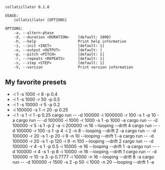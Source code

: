 ```
collatzillator 0.1.0

USAGE:
    collatzillator [OPTIONS]

OPTIONS:
    -a, --altern-phase           
    -d, --duration <DURATION>    [default: 1000]
    -h, --help                   Print help information
    -i, --init <INIT>            [default: 1]
    -o, --output <OUTPUT>        [default: ]
    -p, --pitch <PITCH>          [default: 1]
    -r, --repeats <REPEATS>      [default: 1]
    -s, --step <STEP>            [default: 1]
    -V, --version                Print version information
```

## My favorite presets
- -i 1 -s 1000 -r 8 -p 0.4
- -i 1 -s 1000 -r 50 -p 0.5
- -i 1 -s 10000 -r 5 -p 0.2
- -i 100000 -s 1 -r 20 -p 0.25
- -i 1 -s 1 -r 1 -p 0.25
cargo run -- -d 100000 -i 1000000 -r 100 -s 1 -p 10 -a
cargo run -- -d 100000 -i 1000 -r 1000 -s 1 -p 1000 -a
cargo run -- -d 100000 -r 5 -s 1 -p 2 -a -i 200000 -n 16 --looping --drift 4
cargo run -- -d 100000 -r 100 -s 1 -p 4 -i 2 -n 8 --looping --drift 2 -a
cargo run -- -d 100000 -r 20 -s 1 -p 20 -i 9 -n 10 --looping --drift 1 -a
cargo run -- -d 100000 -r 20 -s 1 -p 120 -i 9 -n 100 --looping --drift 2
cargo run -- -d 100000 -r 4 -s 1 -p 0.5 -i 10000 -n 16 --looping --drift 1 -a
cargo run -- -d 100000 -r 4 -s 1 -p 8 -i 10000 -n 16 --looping --drift 1
cargo run -- -d 100000 -r 10 -s 3 -p 0.7777 -i 10000 -n 16 --looping --drift 8 -a
cargo run -- -d 100000 -r 1500 -s 2 -p 50 -i 1000 -n 20 --looping --drift 1 -a
